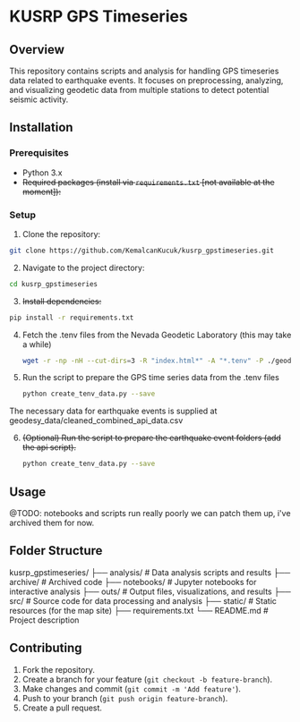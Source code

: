 # KUSRP GPS Timeseries

## Overview
This repository contains scripts and analysis for handling GPS timeseries data related to earthquake events. It focuses on preprocessing, analyzing, and visualizing geodetic data from multiple stations to detect potential seismic activity.

## Installation

### Prerequisites
- Python 3.x
- ~~Required packages (install via `requirements.txt` [not available at the moment]):~~

### Setup
1. Clone the repository:
  ```bash
  git clone https://github.com/KemalcanKucuk/kusrp_gpstimeseries.git
  ```
2. Navigate to the project directory:
  ```bash
  cd kusrp_gpstimeseries
  ```
3. ~~Install dependencies:~~
  ```bash
  pip install -r requirements.txt
  ```
4. Fetch the .tenv files from the Nevada Geodetic Laboratory (this may take a while)
   ```bash
   wget -r -np -nH --cut-dirs=3 -R "index.html*" -A "*.tenv" -P ./geodesy_data/tenv/ http://geodesy.unr.edu/gps_timeseries/tenv/IGS14/
   ```
5. Run the script to prepare the GPS time series data from the .tenv files
    ```bash
   python create_tenv_data.py --save
   ```

The necessary data for earthquake events is supplied at geodesy_data/cleaned_combined_api_data.csv

6. ~~(Optional) Run the script to prepare the earthquake event folders (add the api script).~~
    ```bash
   python create_tenv_data.py --save
   ```
## Usage
@TODO: notebooks and scripts run really poorly we can patch them up, i've archived them for now.


## Folder Structure

kusrp_gpstimeseries/
├── analysis/       # Data analysis scripts and results
├── archive/        # Archived code
├── notebooks/      # Jupyter notebooks for interactive analysis
├── outs/           # Output files, visualizations, and results
├── src/            # Source code for data processing and analysis
├── static/         # Static resources (for the map site)
├── requirements.txt
└── README.md       # Project description

## Contributing
1. Fork the repository.
2. Create a branch for your feature (`git checkout -b feature-branch`).
3. Make changes and commit (`git commit -m 'Add feature'`).
4. Push to your branch (`git push origin feature-branch`).
5. Create a pull request.